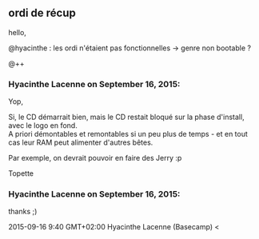 ## ordi de récup



hello,  
  
@hyacinthe : les ordi n'étaient pas fonctionnelles -&gt; genre non bootable ?  
  
@++



### **Hyacinthe Lacenne** on September 16, 2015:



Yop,  
  
Si, le CD démarrait bien, mais le CD restait bloqué sur la phase d'install,  
avec le logo en fond.  
A priori démontables et remontables si un peu plus de temps - et en tout  
cas leur RAM peut alimenter d'autres bêtes.  
  
Par exemple, on devrait pouvoir en faire des Jerry :p  
  
Topette



### **Hyacinthe Lacenne** on September 16, 2015:



thanks ;)  
  
2015-09-16 9:40 GMT+02:00 Hyacinthe Lacenne (Basecamp) &lt;



